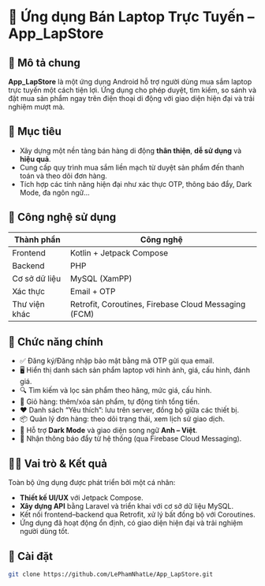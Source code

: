 # 📱 Ứng dụng Bán Laptop Trực Tuyến – App_LapStore

## 📝 Mô tả chung
**App_LapStore** là một ứng dụng Android hỗ trợ người dùng mua sắm laptop trực tuyến một cách tiện lợi. Ứng dụng cho phép duyệt, tìm kiếm, so sánh và đặt mua sản phẩm ngay trên điện thoại di động với giao diện hiện đại và trải nghiệm mượt mà.

## 🎯 Mục tiêu
- Xây dựng một nền tảng bán hàng di động **thân thiện**, **dễ sử dụng** và **hiệu quả**.
- Cung cấp quy trình mua sắm liền mạch từ duyệt sản phẩm đến thanh toán và theo dõi đơn hàng.
- Tích hợp các tính năng hiện đại như xác thực OTP, thông báo đẩy, Dark Mode, đa ngôn ngữ...

## 🔧 Công nghệ sử dụng
| Thành phần     | Công nghệ                 |
|----------------|---------------------------|
| Frontend       | Kotlin + Jetpack Compose  |
| Backend        | PHP                       |
| Cơ sở dữ liệu  | MySQL (XamPP)             |
| Xác thực       | Email + OTP               |
| Thư viện khác  | Retrofit, Coroutines, Firebase Cloud Messaging (FCM) |

## 🚀 Chức năng chính
- ✅ Đăng ký/Đăng nhập bảo mật bằng mã OTP gửi qua email.
- 🖥️ Hiển thị danh sách sản phẩm laptop với hình ảnh, giá, cấu hình, đánh giá.
- 🔍 Tìm kiếm và lọc sản phẩm theo hãng, mức giá, cấu hình.
- 🛒 Giỏ hàng: thêm/xóa sản phẩm, tự động tính tổng tiền.
- ❤️ Danh sách “Yêu thích”: lưu trên server, đồng bộ giữa các thiết bị.
- 📦 Quản lý đơn hàng: theo dõi trạng thái, xem lịch sử giao dịch.
- 🌙 Hỗ trợ **Dark Mode** và giao diện song ngữ **Anh – Việt**.
- 🔔 Nhận thông báo đẩy từ hệ thống (qua Firebase Cloud Messaging).

## 👨‍💻 Vai trò & Kết quả
Toàn bộ ứng dụng được phát triển bởi một cá nhân:
- **Thiết kế UI/UX** với Jetpack Compose.
- **Xây dựng API** bằng Laravel và triển khai với cơ sở dữ liệu MySQL.
- Kết nối frontend–backend qua Retrofit, xử lý bất đồng bộ với Coroutines.
- Ứng dụng đã hoạt động ổn định, có giao diện hiện đại và trải nghiệm người dùng tốt.

## 📂 Cài đặt
```bash
git clone https://github.com/LePhamNhatLe/App_LapStore.git
